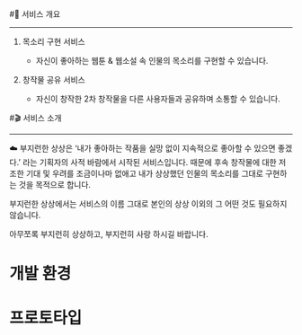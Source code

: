 #📝 서비스 개요

---

1. 목소리 구현 서비스
   
   + 자신이 좋아하는 웹툰 & 웹소설 속 인물의 목소리를 구현할 수 있습니다.

2. 창작물 공유 서비스
   
   + 자신이 창작한 2차 창작물을 다른 사용자들과 공유하며 소통할 수 있습니다.
  
#🎬 서비스 소개

--- 

☁️ 부지런한 상상은 ‘내가 좋아하는 작품을 실망 없이 지속적으로 좋아할 수 있으면 좋겠다.’ 라는 기획자의 사적 바람에서 시작된 서비스입니다. 때문에 후속 창작물에 대한 저조한 기대 및 우려를 조금이나마 없애고 내가 상상했던 인물의 목소리를 그대로 구현하는 것을 목적으로 합니다.

부지런한 상상에서는 서비스의 이름 그대로 본인의 상상 이외의 그 어떤 것도 필요하지 않습니다.

아무쪼록 부지런히 상상하고, 부지런히 사랑 하시길 바랍니다.

# 개발 환경
# 프로토타입
